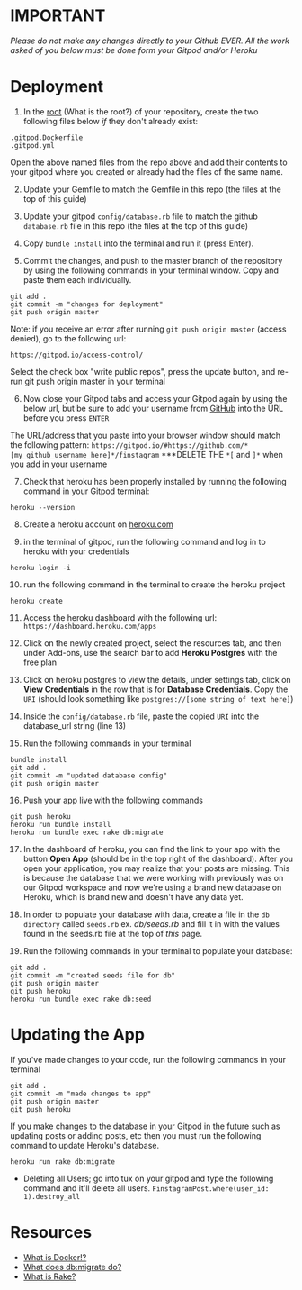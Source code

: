 # IMPORTANT
*Please do not make any changes directly to your Github EVER. All the work asked of you below must be done form your Gitpod and/or Heroku*

# Deployment

1. In the [root](https://github.com/dru1208/finstagram-deployment-guide/blob/master/root-of-files.png) (What is the root?) of your repository, create the two following files below *if* they don't already exist:

```
.gitpod.Dockerfile
.gitpod.yml
```

Open the above named files from the repo above and add their contents to your gitpod where you created or already had the files of the same name.

2. Update your Gemfile to match the Gemfile in this repo (the files at the top of this guide)

3. Update your gitpod `config/database.rb` file to match the github `database.rb` file in this repo (the files at the top of this guide)

4. Copy `bundle install` into the terminal and run it (press Enter).

5. Commit the changes, and push to the master branch of the repository by using the following commands in your terminal window. Copy and paste them each individually.

```
git add .
git commit -m "changes for deployment"
git push origin master
```

Note: if you receive an error after running `git push origin master` (access denied), go to the following url:

`https://gitpod.io/access-control/`

Select the check box "write public repos", press the update button, and re-run git push origin master in your terminal

6. Now close your Gitpod tabs and access your Gitpod again by using the below url, but be sure to add your username from [GitHub](https://github.com) into the URL before you press `ENTER`

The URL/address that you paste into your browser window should match the following pattern:
`https://gitpod.io/#https://github.com/*[my_github_username_here]*/finstagram` ***DELETE THE `*[` and `]*` when you add in your username

7. Check that heroku has been properly installed by running the following command in your Gitpod terminal:

```
heroku --version
```

8. Create a heroku account on [heroku.com](https://heroku.com)

9. in the terminal of gitpod, run the following command and log in to heroku with your credentials

```
heroku login -i
```

10. run the following command in the terminal to create the heroku project

```
heroku create
```

11. Access the heroku dashboard with the following url: `https://dashboard.heroku.com/apps`

12. Click on the newly created project, select the resources tab, and then under Add-ons, use the search bar to add **Heroku Postgres** with the free plan

13. Click on heroku postgres to view the details, under settings tab, click on **View Credentials** in the row that is for **Database Credentials**. Copy the `URI` (should look something like `postgres://[some string of text here]`)

14. Inside the `config/database.rb` file, paste the copied `URI` into the database_url string (line 13)

15. Run the following commands in your terminal

```
bundle install
git add .
git commit -m "updated database config"
git push origin master
```

16. Push your app live with the following commands

```
git push heroku
heroku run bundle install
heroku run bundle exec rake db:migrate
```

17. In the dashboard of heroku, you can find the link to your app with the button **Open App** (should be in the top right of the dashboard). After you open your application, you may realize that your posts are missing. This is because the database that we were working with previously was on our Gitpod workspace and now we're using a brand new database on Heroku, which is brand new and doesn't have any data yet.

18. In order to populate your database with data, create a file in the `db directory` called `seeds.rb` ex. *db/seeds.rb* and fill it in with the values found in the seeds.rb file at the top of *this* page. 

20. Run the following commands in your terminal to populate your database:

```
git add .
git commit -m "created seeds file for db"
git push origin master
git push heroku
heroku run bundle exec rake db:seed
```

# Updating the App

If you've made changes to your code, run the following commands in your terminal

```
git add .
git commit -m "made changes to app"
git push origin master
git push heroku
```

If you make changes to the database in your Gitpod in the future such as updating posts or adding posts, etc then you must run the following command to update Heroku's database.

```
heroku run rake db:migrate
```

* Deleting all Users; go into tux on your gitpod and type the following command and it'll delete all users.
`FinstagramPost.where(user_id: 1).destroy_all`


# Resources
- [What is Docker!?](https://opensource.com/resources/what-docker)
- [What does db:migrate do?](https://stackoverflow.com/questions/1007187/exactly-what-does-rake-dbmigrate-do#:~:text=Actually%20rake%20db%3Amigrate%20just,caring%20about%20the%20previouse%20ones.&text=their%20version%20is%20not%20contained,when%20running%20db%3Amigrate%20)
- [What is Rake?](https://www.rubyguides.com/2019/02/ruby-rake/)
